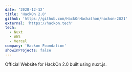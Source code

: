 ```yaml
---
date: '2020-12-12'
title: 'HackOn 2.0'
github: 'https://github.com/HackOnHackathon/hackon-2021'
external: 'https://hackon.tech'
tech:
  - Nuxt
  - AWS
  - Vercel
company: 'Hackon Foundation'
showInProjects: false
---
```


Official Website for HackOn 2.0 built using nuxt.js.
